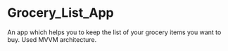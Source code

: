 # Grocery_List_App
An app which helps you to keep the list of your grocery items you want to buy. Used MVVM architecture.
